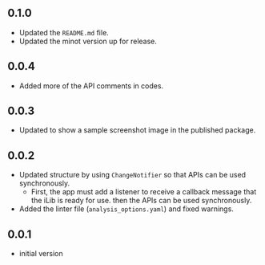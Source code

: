 ## 0.1.0
* Updated the `README.md` file.
* Updated the minot version up for release.

## 0.0.4
* Added more of the API comments in codes.

## 0.0.3
* Updated to show a sample screenshot image in the published package.

## 0.0.2
* Updated structure by using `ChangeNotifier` so that APIs can be used synchronously.
  *  First, the app must add a listener to receive a callback message that the iLib is ready for use. then the APIs can be used synchronously.
* Added the linter file (`analysis_options.yaml`) and fixed warnings.

## 0.0.1
* initial version